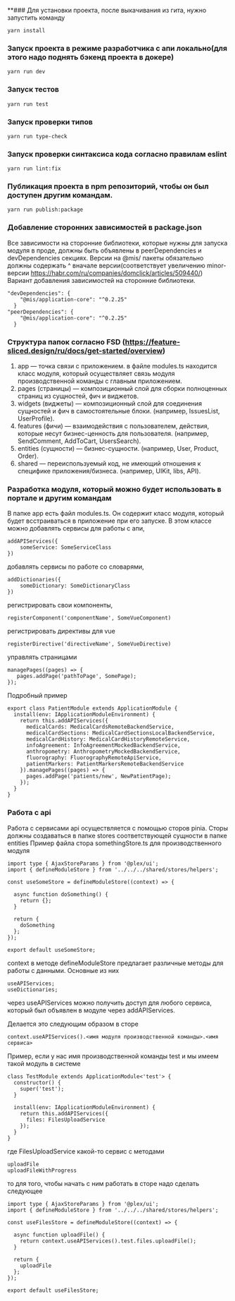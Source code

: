 **### Для установки проекта, после выкачивания из гита, нужно запустить команду

```
yarn install
```

### Запуск проекта в режиме разработчика с апи локально(для этого надо поднять бэкенд проекта в докере)

```
yarn run dev
```

### Запуск тестов

```
yarn run test
```

### Запуск проверки типов

```
yarn run type-check
```

### Запуск проверки синтаксиса кода согласно правилам eslint

```
yarn run lint:fix
```

### Публикация проекта в npm репозиторий, чтобы он был доступен другим командам.

```
yarn run publish:package
```

### Добавление сторонних зависимостей в package.json

Все зависимости на сторонние библиотеки, которые нужны для запуска модуля в проде, должны быть объявлены в
peerDependencies и devDependencies секциях. Версии на @mis/ пакеты обязательно должны содержать ^ вначале версии(соответствует увеличению
minor-версии https://habr.com/ru/companies/domclick/articles/509440/)
Вариант добавления зависимостей на сторонние библиотеки.

```
"devDependencies": {
    "@mis/application-core": "^0.2.25"
  }
"peerDependencies": {
    "@mis/application-core": "^0.2.25"
  }
```

### Структура папок согласно FSD (https://feature-sliced.design/ru/docs/get-started/overview)

1. app — точка связи с приложением. в файле modules.ts находится класс модуля, который осуществляет связь модуля производственной команды с главным приложением.
1. pages (страницы) — композиционный слой для сборки полноценных страниц из сущностей, фич и виджетов.
1. widgets (виджеты) — композиционный слой для соединения сущностей и фич в самостоятельные блоки. (например, IssuesList, UserProfile).
1. features (фичи) — взаимодействия с пользователем, действия, которые несут бизнес-ценность для пользователя. (например, SendComment, AddToCart, UsersSearch).
1. entities (сущности) — бизнес-сущности. (например, User, Product, Order).
1. shared — переиспользуемый код, не имеющий отношения к специфике приложения/бизнеса. (например, UIKit, libs, API).


### Разработка модуля, который можно будет использовать в портале и другим командам

В папке app есть файл modules.ts. Он содержит класс модуля, который будет всстраиваться в приложение при его запуске.
В этом классе можно
добавлять сервисы для работы с апи,
```
addAPIServices({
    someService: SomeServiceClass
})
```
добавлять сервисы по работе со словарями,
```
addDictionaries({
    someDictionary: SomeDictionaryClass
})
```
регистрировать свои компоненты,
```
registerComponent('componentName', SomeVueComponent)
```
регистрировать директивы для vue
```
registerDirective('directiveName', SomeVueDirective)
```
управлять страницами
```
managePages((pages) => {
   pages.addPage('pathToPage', SomePage);
});
```

Подробный пример
```
export class PatientModule extends ApplicationModule {
  install(env: IApplicationModuleEnvironment) {
    return this.addAPIServices({
      medicalCards: MedicalCardsRemoteBackendService,
      medicalCardSections: MedicalCardSectionsLocalBackendService,
      medicalCardHistory: MedicalCardHistoryRemoteService,
      infoAgreement: InfoAgreementMockedBackendService,
      anthropometry: AnthropometryMockedBackendService,
      fluorography: FluorographyRemoteApiService,
      patientMarkers: PatientMarkersRemoteBackendService
    }).managePages((pages) => {
      pages.addPage('patients/new', NewPatientPage);
    });
  }
}
```


### Работа с api

Работа с сервисами api осуществляется с помощью сторов pinia. Сторы должны создаваться в папке stores соответствующей сущности в папке entities
Пример файла стора somethingStore.ts для производственного модуля

```
import type { AjaxStoreParams } from '@plex/ui';
import { defineModuleStore } from '../../../shared/stores/helpers';

const useSomeStore = defineModuleStore((context) => {

  async function doSomething() {
    return {};
  }

  return {
    doSomething
  };
});

export default useSomeStore;

```

context в методе defineModuleStore предлагает различные методы для работы с данными. Основные из них
```
useAPIServices;
useDictionaries;
```

через useAPIServices можно получить доступ для любого сервиса, который был объявлен в модуле через addAPIServices.

Делается это следующим образом в сторе
```
context.useAPIServices().<имя модуля производственной команды>.<имя сервиса>
```


Пример, если у нас имя производственной команды test и мы имеем такой модуль в системе
```
class TestModule extends ApplicationModule<'test'> {
  constructor() {
    super('test');
  }

  install(env: IApplicationModuleEnvironment) {
    return this.addAPIServices({
      files: FilesUploadService
    });
  }
}
```
где FilesUploadService какой-то сервис с методами
```
uploadFile
uploadFileWithProgress
```
то для того, чтобы начать с ним работать в сторе надо сделать следующее

```
import type { AjaxStoreParams } from '@plex/ui';
import { defineModuleStore } from '../../../shared/stores/helpers';

const useFilesStore = defineModuleStore((context) => {

  async function uploadFile() {
    return context.useAPIServices().test.files.uploadFile();
  }

  return {
    uploadFile
  };
});

export default useFilesStore;
```